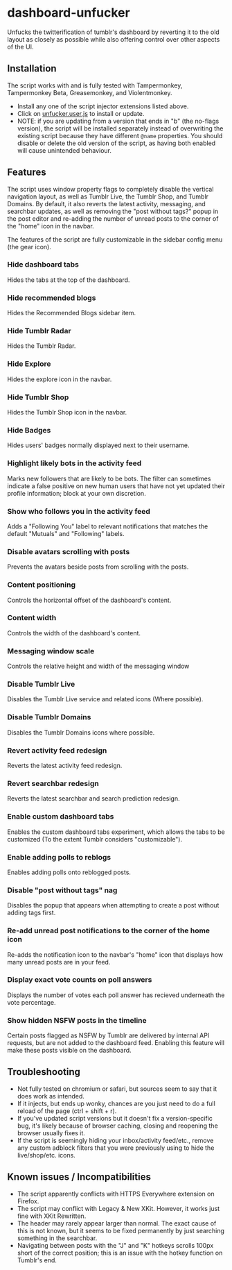 # dashboard-unfucker
Unfucks the twitterification of tumblr's dashboard by reverting it to the old layout as closely as possible while also offering control over other aspects of the UI.

## Installation
The script works with and is fully tested with Tampermonkey, Tampermonkey Beta, Greasemonkey, and Violentmonkey.
- Install any one of the script injector extensions listed above.
- Click on [unfucker.user.js](https://github.com/enchanted-sword/dashboard-unfucker/raw/main/unfucker.user.js) to install or update.
- NOTE: if you are updating from a version that ends in "b" (the no-flags version), the script will be installed separately instead of overwriting the existing script because they have different `@name` properties. You should disable or delete the old version of the script, as having both enabled will cause unintended behaviour.


## Features
The script uses window property flags to completely disable the vertical navigation layout, as well as Tumblr Live, the Tumblr Shop, and Tumblr Domains.
By default, it also reverts the latest activity, messaging, and searchbar updates, as well as removing the "post without tags?" popup in the post editor and re-adding the number of unread posts to the corner of the "home" icon in the navbar.

The features of the script are fully customizable in the sidebar config menu (the gear icon).

### Hide dashboard tabs
Hides the tabs at the top of the dashboard.

### Hide recommended blogs
Hides the Recommended Blogs sidebar item.

### Hide Tumblr Radar
Hides the Tumblr Radar.

### Hide Explore
Hides the explore icon in the navbar.

### Hide Tumblr Shop
Hides the Tumblr Shop icon in the navbar.

### Hide Badges
Hides users' badges normally displayed next to their username.

### Highlight likely bots in the activity feed
Marks new followers that are likely to be bots. The filter can sometimes indicate a false positive on new human users that have not yet updated their profile information; block at your own discretion.

### Show who follows you in the activity feed
Adds a "Following You" label to relevant notifications that matches the default "Mutuals" and "Following" labels.

### Disable avatars scrolling with posts
Prevents the avatars beside posts from scrolling with the posts.

### Content positioning
Controls the horizontal offset of the dashboard's content.

### Content width
Controls the width of the dashboard's content.

### Messaging window scale
Controls the relative height and width of the messaging window

### Disable Tumblr Live
Disables the Tumblr Live service and related icons (Where possible).

### Disable Tumblr Domains
Disables the Tumblr Domains icons where possible.

### Revert activity feed redesign
Reverts the latest activity feed redesign.

### Revert searchbar redesign
Reverts the latest searchbar and search prediction redesign.

### Enable custom dashboard tabs
Enables the custom dashboard tabs experiment, which allows the tabs to be customized (To the extent Tumblr considers "customizable").

### Enable adding polls to reblogs
Enables adding polls onto reblogged posts.

### Disable "post without tags" nag
Disables the popup that appears when attempting to create a post without adding tags first. 

### Re-add unread post notifications to the corner of the home icon
Re-adds the notification icon to the navbar's "home" icon that displays how many unread posts are in your feed.

### Display exact vote counts on poll answers
Displays the number of votes each poll answer has recieved underneath the vote percentage.

### Show hidden NSFW posts in the timeline
Certain posts flagged as NSFW by Tumblr are delivered by internal API requests, but are not added to the dashboard feed. Enabling this feature will make these posts visible on the dashboard.

## Troubleshooting
- Not fully tested on chromium or safari, but sources seem to say that it does work as intended.
- If it injects, but ends up wonky, chances are you just need to do a full reload of the page (ctrl + shift + r).
- If you've updated script versions but it doesn't fix a version-specific bug, it's likely because of browser caching, closing and reopening the browser usually fixes it.
- If the script is seemingly hiding your inbox/activity feed/etc., remove any custom adblock filters that you were previously using to hide the live/shop/etc. icons.

## Known issues / Incompatibilities
- The script apparently conflicts with HTTPS Everywhere extension on Firefox.
- The script may conflict with Legacy & New XKit. However, it works just fine with XKit Rewritten.
- The header may rarely appear larger than normal. The exact cause of this is not known, but it seems to be fixed permanently by just searching something in the searchbar.
- Navigating between posts with the "J" and "K" hotkeys scrolls 100px short of the correct position; this is an issue with the hotkey function on Tumblr's end.
